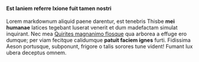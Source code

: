 #### Est laniem referre Ixione fuit tamen nostri

Lorem markdownum aliquid paene darentur, est tenebris Thisbe **mei humanae**
latices tegebant luserat venerit et dum madefactam simulat inquirant. Nec mea
[Quirites magnanimo flosque](http://iussis.com/perdiderint.php) qua arborea a
effuge ero dumque; per viam fecitque calidumque **patuit faciem ignes** furti.
Fidissima Aeson portusque, subponunt, frigore o talis sorores tune vident!
Fumant lux ubera deceptus omnem.


